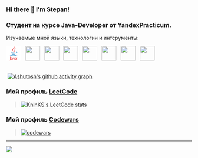 ### Hi there 👋  I'm Stepan!
### Студент на курсе Java-Developer от YandexPracticum.  

Изучаемые мной языки, технологии и интсрументы:

<img src="https://raw.githubusercontent.com/devicons/devicon/6910f0503efdd315c8f9b858234310c06e04d9c0/icons/java/java-original-wordmark.svg"
  width="40" height="40"/>&nbsp;&nbsp;
<img src="https://www.postgresqltutorial.com//wp-content/uploads/2021/04/postgresql-tutorial-homepage.svg"
  width="40" height="40"/>&nbsp;&nbsp;
<img src="https://www.svgrepo.com/show/354380/spring-icon.svg"
  width="40" height="40"/>&nbsp;&nbsp;
<img src="https://www.svgrepo.com/show/349342/docker.svg"
  width="40" height="40"/>&nbsp;&nbsp;
<img src="https://www.svgrepo.com/show/373829/maven.svg"
  width="40" height="40"/>&nbsp;&nbsp;
  <img src="https://www.svgrepo.com/show/353874/hibernate.svg"
  width="40" height="40"/>&nbsp;&nbsp;
<img src="https://www.svgrepo.com/show/452210/git.svg"
  width="40" height="40"/>&nbsp;&nbsp;
  <img src="https://www.svgrepo.com/show/354202/postman-icon.svg"
  width="40" height="40"/>&nbsp;&nbsp;  
  &nbsp;  

&nbsp;[![Ashutosh's github activity graph](https://github-readme-activity-graph.vercel.app/graph?username=Stepan4o&theme=redical&custom_title=GitHub%20Contributions)](https://github.com/ashutosh00710/github-readme-activity-graph)
  
  
  

### Мой профиль [LeetCode](https://leetcode.com/stepan4oranec/)  

>[![KnlnKS's LeetCode stats](https://leetcode-stats-six.vercel.app/api?username=stepan4oranec&theme=dark)](https://github.com/Stepan4o/leetcode-stats)


### Мой профиль [Codewars](https://www.codewars.com/users/Stepan4oran)    

>[![codewars](https://www.codewars.com/users/Stepan4oran/badges/large)](https://www.codewars.com/users/Stepan4oran)
----
![](https://komarev.com/ghpvc/?username=Stepan4o)


  
